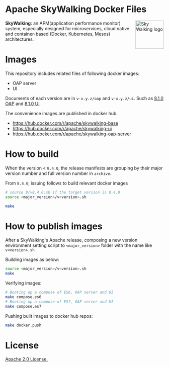 # Apache SkyWalking Docker Files

<img src="http://skywalking.apache.org/assets/logo.svg" alt="Sky Walking logo" height="90px" align="right" />

**SkyWalking**: an APM(application performance monitor) system, especially designed for 
microservices, cloud native and container-based (Docker, Kubernetes, Mesos) architectures.

# Images
This repository includes related files of following docker images:
 - OAP server
 - UI
 
 Documents of each version are in `v-x.y.z/oap` and `v-x.y.z/ui`. Such as [8.1.0 OAP](8/8.1.0/oap) and [8.1.0 UI](8/8.1.0/ui)

The convenience images are published in docker hub.
- https://hub.docker.com/r/apache/skywalking-base
- https://hub.docker.com/r/apache/skywalking-ui
- https://hub.docker.com/r/apache/skywalking-oap-server

# How to build

When the version < `8.4.0`, the release manifests are grouping by their major version number and full version number in `archive`.

From `8.4.0`, issuing follows to build relevant docker images

```sh
# source 8/v8.4.0.sh if the target version is 8.4.0
source <major_version>/v<version>.sh

make
```

# How to publish images

After a SkyWalking's Apache release, composing a new version environment setting script to `<major_version>` folder with the name like `v<version>.sh`

Building images as below:

```sh
source <major_version>/v<version>.sh
make
```

Verifying images:

```sh
# Booting up a compose of ES6, OAP server and UI
make compose.es6
# Booting up a compose of ES7, OAP server and UI
make compose.es7
```

Pushing built images to docker hub repos:

```sh
make docker.push
```

# License
[Apache 2.0 License.](/LICENSE)

